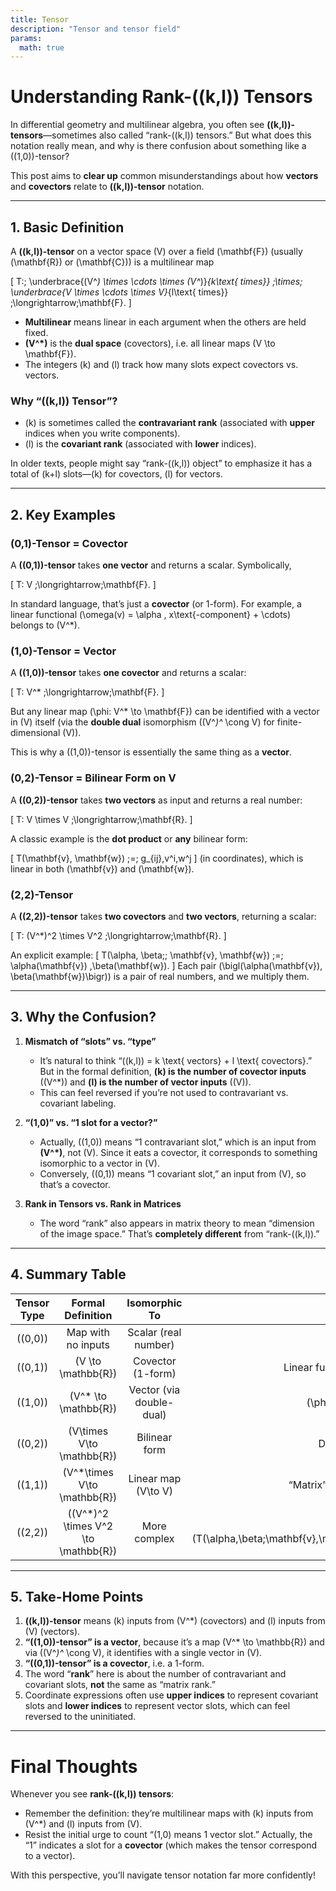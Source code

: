 ```yaml
---
title: Tensor
description: "Tensor and tensor field"
params:
  math: true
---
```


# Understanding Rank-\((k,l)\) Tensors

In differential geometry and multilinear algebra, you often see **\((k,l)\)-tensors**—sometimes also called “rank-\((k,l)\) tensors.” But what does this notation really mean, and why is there confusion about something like a \((1,0)\)-tensor?

This post aims to **clear up** common misunderstandings about how **vectors** and **covectors** relate to **\((k,l)\)-tensor** notation.

---

## 1. Basic Definition

A **\((k,l)\)-tensor** on a vector space \(V\) over a field \(\mathbf{F}\) (usually \(\mathbf{R}\) or \(\mathbf{C}\)) is a multilinear map

\[
T:\; 
\underbrace{(V^*) \times \cdots \times (V^*)}_{k\text{ times}}
\;\times\;
\underbrace{V \times \cdots \times V}_{l\text{ times}}
\;\longrightarrow\;\mathbf{F}.
\]

- **Multilinear** means linear in each argument when the others are held fixed.  
- **\(V^*\)** is the **dual space** (covectors), i.e. all linear maps \(V \to \mathbf{F}\).  
- The integers \(k\) and \(l\) track how many slots expect covectors vs. vectors.

### Why “\((k,l)\) Tensor”?

- \(k\) is sometimes called the **contravariant rank** (associated with **upper** indices when you write components).  
- \(l\) is the **covariant rank** (associated with **lower** indices).

In older texts, people might say “rank-\((k,l)\) object” to emphasize it has a total of \(k+l\) slots—\(k\) for covectors, \(l\) for vectors.

---

## 2. Key Examples

### (0,1)-Tensor = Covector
A **\((0,1)\)-tensor** takes **one vector** and returns a scalar. Symbolically,

\[
T: V \;\longrightarrow\;\mathbf{F}.
\]

In standard language, that’s just a **covector** (or 1-form). For example, a linear functional \(\omega(v) = \alpha \, x\text{-component} + \cdots\) belongs to \(V^*\).

### (1,0)-Tensor = Vector
A **\((1,0)\)-tensor** takes **one covector** and returns a scalar:

\[
T: V^* \;\longrightarrow\;\mathbf{F}.
\]

But any linear map \(\phi: V^* \to \mathbf{F}\) can be identified with a vector in \(V\) itself (via the **double dual** isomorphism \((V^*)^* \cong V\) for finite-dimensional \(V\)).  

This is why a \((1,0)\)-tensor is essentially the same thing as a **vector**.

### (0,2)-Tensor = Bilinear Form on V
A **\((0,2)\)-tensor** takes **two vectors** as input and returns a real number:

\[
T: V \times V \;\longrightarrow\;\mathbf{R}.
\]

A classic example is the **dot product** or **any** bilinear form:

\[
T(\mathbf{v}, \mathbf{w}) 
\;=\; 
g_{ij}\,v^i\,w^j
\]
(in coordinates), which is linear in both \(\mathbf{v}\) and \(\mathbf{w}\).

### (2,2)-Tensor
A **\((2,2)\)-tensor** takes **two covectors** and **two vectors**, returning a scalar:

\[
T: (V^*)^2 \times V^2 \;\longrightarrow\;\mathbf{R}.
\]

An explicit example:
\[
T(\alpha, \beta;\; \mathbf{v}, \mathbf{w}) \;=\; \alpha(\mathbf{v}) \,\beta(\mathbf{w}).
\]
Each pair \(\bigl(\alpha(\mathbf{v}), \beta(\mathbf{w})\bigr)\) is a pair of real numbers, and we multiply them.

---

## 3. Why the Confusion?

1. **Mismatch of “slots” vs. “type”**  
   - It’s natural to think “\((k,l)\) = k \text{ vectors} + l \text{ covectors}.” But in the formal definition, **\(k\) is the number of covector inputs** (\(V^*\)) and **\(l\) is the number of vector inputs** (\(V\)).  
   - This can feel reversed if you’re not used to contravariant vs. covariant labeling.

2. **“(1,0)” vs. “1 slot for a vector?”**  
   - Actually, \((1,0)\) means “1 contravariant slot,” which is an input from **\(V^*\)**, not \(V\). Since it eats a covector, it corresponds to something isomorphic to a vector in \(V\).  
   - Conversely, \((0,1)\) means “1 covariant slot,” an input from \(V\), so that’s a covector.

3. **Rank in Tensors vs. Rank in Matrices**  
   - The word “rank” also appears in matrix theory to mean “dimension of the image space.” That’s **completely different** from “rank-\((k,l)\).”

---

## 4. Summary Table

| **Tensor Type** | **Formal Definition** | **Isomorphic To**           | **Example**                                  |
|:---------------:|:---------------------:|:---------------------------:|:-------------------------------------------:|
| \((0,0)\)       | Map with no inputs    | Scalar (real number)        | Just a real number                          |
| \((0,1)\)       | \(V \to \mathbb{R}\)  | Covector (1-form)           | Linear functional \(\omega(\mathbf{v})\)    |
| \((1,0)\)       | \(V^* \to \mathbb{R}\)| Vector (via double-dual)    | \(\phi(\alpha)\), \(\alpha\in V^*\)         |
| \((0,2)\)       | \(V\times V\to \mathbb{R}\) | Bilinear form       | Dot product, metric, etc.                  |
| \((1,1)\)       | \(V^*\times V\to \mathbb{R}\) | Linear map \(V\to V\) | “Matrix” in coordinate representation       |
| \((2,2)\)       | \((V^*)^2 \times V^2 \to \mathbb{R}\)| More complex | E.g. \(T(\alpha,\beta;\mathbf{v},\mathbf{w})=\alpha(\mathbf{v})\beta(\mathbf{w})\) |

---

## 5. Take-Home Points

1. **\((k,l)\)-tensor** means \(k\) inputs from \(V^*\) (covectors) and \(l\) inputs from \(V\) (vectors).  
2. **“\((1,0)\)-tensor” is a vector**, because it’s a map \(V^* \to \mathbb{R}\) and via \((V^*)^* \cong V\), it identifies with a single vector in \(V\).  
3. **“\((0,1)\)-tensor” is a covector**, i.e. a 1-form.  
4. The word “**rank**” here is about the number of contravariant and covariant slots, **not** the same as “matrix rank.”  
5. Coordinate expressions often use **upper indices** to represent covariant slots and **lower indices** to represent vector slots, which can feel reversed to the uninitiated.

---

# Final Thoughts

Whenever you see **rank-\((k,l)\) tensors**:

- Remember the definition: they’re multilinear maps with \(k\) inputs from \(V^*\) and \(l\) inputs from \(V\).  
- Resist the initial urge to count “(1,0) means 1 vector slot.” Actually, the “1” indicates a slot for a **covector** (which makes the tensor correspond to a vector).  

With this perspective, you’ll navigate tensor notation far more confidently!

